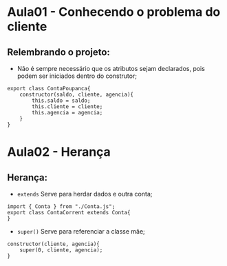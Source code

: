 # Aula01 - Conhecendo o problema do cliente
## Relembrando o projeto:  
- Não é sempre necessário que os atributos sejam declarados, pois podem ser iniciados dentro do construtor;  
```
export class ContaPoupanca{
    constructor(saldo, cliente, agencia){
        this.saldo = saldo;
        this.cliente = cliente;
        this.agencia = agencia;
    }
}
```

# Aula02 - Herança
## Herança:
- ```extends``` Serve para herdar dados e outra conta;  
```
import { Conta } from "./Conta.js";
export class ContaCorrent extends Conta{
}
```
- ```super()``` Serve para referenciar a classe mãe;  
```
constructor(cliente, agencia){
	super(0, cliente, agencia);
}
```
